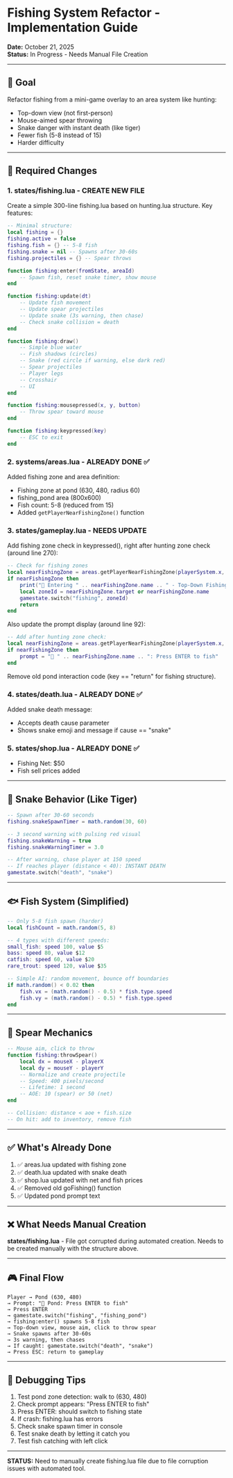 # Fishing System Refactor - Implementation Guide
**Date:** October 21, 2025  
**Status:** In Progress - Needs Manual File Creation

---

## 🎯 Goal

Refactor fishing from a mini-game overlay to an area system like hunting:
- Top-down view (not first-person)
- Mouse-aimed spear throwing
- Snake danger with instant death (like tiger)
- Fewer fish (5-8 instead of 15)
- Harder difficulty

---

## 📝 Required Changes

### 1. states/fishing.lua - CREATE NEW FILE

Create a simple 300-line fishing.lua based on hunting.lua structure. Key features:

```lua
-- Minimal structure:
local fishing = {}
fishing.active = false
fishing.fish = {} -- 5-8 fish
fishing.snake = nil -- Spawns after 30-60s
fishing.projectiles = {} -- Spear throws

function fishing:enter(fromState, areaId)
    -- Spawn fish, reset snake timer, show mouse
end

function fishing:update(dt)
    -- Update fish movement
    -- Update spear projectiles  
    -- Update snake (3s warning, then chase)
    -- Check snake collision = death
end

function fishing:draw()
    -- Simple blue water
    -- Fish shadows (circles)
    -- Snake (red circle if warning, else dark red)
    -- Spear projectiles
    -- Player legs
    -- Crosshair
    -- UI
end

function fishing:mousepressed(x, y, button)
    -- Throw spear toward mouse
end

function fishing:keypressed(key)
    -- ESC to exit
end
```

### 2. systems/areas.lua - ALREADY DONE ✅

Added fishing zone and area definition:
- Fishing zone at pond (630, 480, radius 60)
- fishing_pond area (800x600)
- Fish count: 5-8 (reduced from 15)
- Added `getPlayerNearFishingZone()` function

### 3. states/gameplay.lua - NEEDS UPDATE

Add fishing zone check in keypressed(), right after hunting zone check (around line 270):

```lua
-- Check for fishing zones
local nearFishingZone = areas.getPlayerNearFishingZone(playerSystem.x, playerSystem.y)
if nearFishingZone then
    print("🎣 Entering " .. nearFishingZone.name .. " - Top-Down Fishing!")
    local zoneId = nearFishingZone.target or nearFishingZone.name
    gamestate.switch("fishing", zoneId)
    return
end
```

Also update the prompt display (around line 92):

```lua
-- Add after hunting zone check:
local nearFishingZone = areas.getPlayerNearFishingZone(playerSystem.x, playerSystem.y)
if nearFishingZone then
    prompt = "🎣 " .. nearFishingZone.name .. ": Press ENTER to fish"
end
```

Remove old pond interaction code (key == "return" for fishing structure).

### 4. states/death.lua - ALREADY DONE ✅

Added snake death message:
- Accepts death cause parameter
- Shows snake emoji and message if cause == "snake"

### 5. states/shop.lua - ALREADY DONE ✅

- Fishing Net: $50
- Fish sell prices added

---

## 🐍 Snake Behavior (Like Tiger)

```lua
-- Spawn after 30-60 seconds
fishing.snakeSpawnTimer = math.random(30, 60)

-- 3 second warning with pulsing red visual
fishing.snakeWarning = true
fishing.snakeWarningTimer = 3.0

-- After warning, chase player at 150 speed
-- If reaches player (distance < 40): INSTANT DEATH
gamestate.switch("death", "snake")
```

---

## 🐟 Fish System (Simplified)

```lua
-- Only 5-8 fish spawn (harder)
local fishCount = math.random(5, 8)

-- 4 types with different speeds:
small_fish: speed 100, value $5
bass: speed 80, value $12
catfish: speed 60, value $20
rare_trout: speed 120, value $35

-- Simple AI: random movement, bounce off boundaries
if math.random() < 0.02 then
    fish.vx = (math.random() - 0.5) * fish.type.speed
    fish.vy = (math.random() - 0.5) * fish.type.speed
end
```

---

## 🎯 Spear Mechanics

```lua
-- Mouse aim, click to throw
function fishing:throwSpear()
    local dx = mouseX - playerX
    local dy = mouseY - playerY
    -- Normalize and create projectile
    -- Speed: 400 pixels/second
    -- Lifetime: 1 second
    -- AOE: 10 (spear) or 50 (net)
end

-- Collision: distance < aoe + fish.size
-- On hit: add to inventory, remove fish
```

---

## ✅ What's Already Done

1. ✅ areas.lua updated with fishing zone
2. ✅ death.lua updated with snake death
3. ✅ shop.lua updated with net and fish prices
4. ✅ Removed old goFishing() function
5. ✅ Updated pond prompt text

---

## ❌ What Needs Manual Creation

**states/fishing.lua** - File got corrupted during automated creation. Needs to be created manually with the structure above.

---

## 🎮 Final Flow

```
Player → Pond (630, 480)
→ Prompt: "🎣 Pond: Press ENTER to fish"
→ Press ENTER
→ gamestate.switch("fishing", "fishing_pond")
→ fishing:enter() spawns 5-8 fish
→ Top-down view, mouse aim, click to throw spear
→ Snake spawns after 30-60s
→ 3s warning, then chases
→ If caught: gamestate.switch("death", "snake")
→ Press ESC: return to gameplay
```

---

## 🔧 Debugging Tips

1. Test pond zone detection: walk to (630, 480)
2. Check prompt appears: "Press ENTER to fish"
3. Press ENTER: should switch to fishing state
4. If crash: fishing.lua has errors
5. Check snake spawn timer in console
6. Test snake death by letting it catch you
7. Test fish catching with left click

---

**STATUS:** Need to manually create fishing.lua file due to file corruption issues with automated tool.
